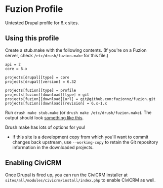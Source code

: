 Fuzion Profile
==============

Untested Drupal profile for 6.x sites.

Using this profile
------------------

Create a stub.make with the following contents. (If you're on a Fuzion server, check `/etc/drush/fuzion.make` for this file.)

    api = 2
    core = 6.x
    
    projects[drupal][type] = core
    projects[drupal][version] = 6.32
    
    projects[fuzion][type] = profile
    projects[fuzion][download][type] = git
    projects[fuzion][download][url] = git@github.com:fuzionnz/fuzion.git
    projects[fuzion][download][revision] = 6.x-1.x

Run `drush make stub.make` (or `drush make /etc/drush/fuzion.make`). The output should look [something like this](https://gist.github.com/xurizaemon/91f10c44ce712a6b1663).

Drush make has lots of options for you!

* If this site is a development copy from which you'll want to commit changes back upstream, use `--working-copy` to retain the Git repository information in the downloaded projects.

Enabling CiviCRM
----------------

Once Drupal is fired up, you can run the CiviCRM installer at `sites/all/modules/civicrm/install/index.php` to enable CiviCRM as well.

